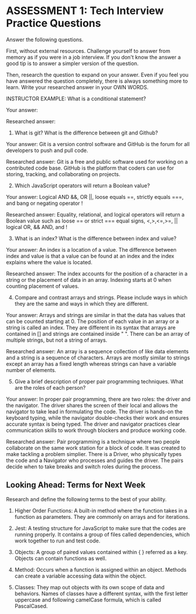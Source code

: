 # ASSESSMENT 1: Tech Interview Practice Questions

Answer the following questions.

First, without external resources. Challenge yourself to answer from memory as if you were in a job interview. If you don't know the answer a good tip is to answer a simpler version of the question.

Then, research the question to expand on your answer. Even if you feel you have answered the question completely, there is always something more to learn. Write your researched answer in your OWN WORDS.

INSTRUCTOR EXAMPLE: What is a conditional statement?

Your answer:

Researched answer:

1. What is git? What is the difference between git and Github?

Your answer: Git is a version control software and GitHub is the forum for all developers to push and pull code.

Researched answer: 
Git is a free and public software used for working on a contributed code base. GitHub is the platform that coders can use for storing, tracking, and collaborating on projects.

2. Which JavaScript operators will return a Boolean value?

Your answer: Logical AND &&, OR ||, loose equals ==, strictly equals ===, and bang or negating operator !

Researched answer: Equality, relational, and logical operators will return a Boolean value such as loose == or strict === equal signs, <,>,<=,>=, || logical OR, && AND, and !

3. What is an index? What is the difference between index and value?

Your answer: An index is a location of a value. The difference between index and value is that a value can be found at an index and the index explains where the value is located.

Researched answer: The index accounts for the position of a character in a string or the placement of data in an array. Indexing starts at 0 when counting placement of values.

4. Compare and contrast arrays and strings. Please include ways in which they are the same and ways in which they are different.

Your answer: Arrays and strings are similar in that the data has values that can be counted starting at 0. The position of each value in an array or a string is called an index. They are different in its syntax that arrays are contained in [] and strings are contained inside " ". There can be an array of multiple strings, but not a string of arrays.

Researched answer: An array is a sequence collection of like data elements and a string is a sequence of characters. Arrays are mostly similar to strings except an array has a fixed length whereas strings can have a variable number of elements.

5. Give a brief description of proper pair programming techniques. What are the roles of each person?

Your answer: In proper pair programming, there are two roles: the driver and the navigator. The driver shares the screen of their local and allows the navigator to take lead in formulating the code. The driver is hands-on the keyboard typing, while the navigator double-checks their work and ensures accurate syntax is being typed. The driver and navigator practices clear communication skills to work through blockers and produce working code.

Researched answer: Pair programming is a technique where two people collaborate on the same work station for a block of code. It was created to make tackling a problem simplier. There is a Driver, who physically types the code and a Navigator who processes and guides the driver. The pairs decide when to take breaks and switch roles during the process.

## Looking Ahead: Terms for Next Week

Research and define the following terms to the best of your ability.

1. Higher Order Functions: A built-in method where the function takes in a function as parameters. They are commonly on arrays and for iterations.

2. Jest: A testing structure for JavaScript to make sure that the codes are running properly. It contains a group of files called dependencies, which work together to run and test code.

3. Objects: A group of paired values contained within { } referred as a key. Objects can contain functions as well.

4. Method: Occurs when a function is assigned within an object. Methods can create a variable accessing data within the object.

5. Classes: They map out objects with its own scope of data and behaviors. Names of classes have a different syntax, with the first letter uppercase and following camelCase formula, which is called PascalCased. 

